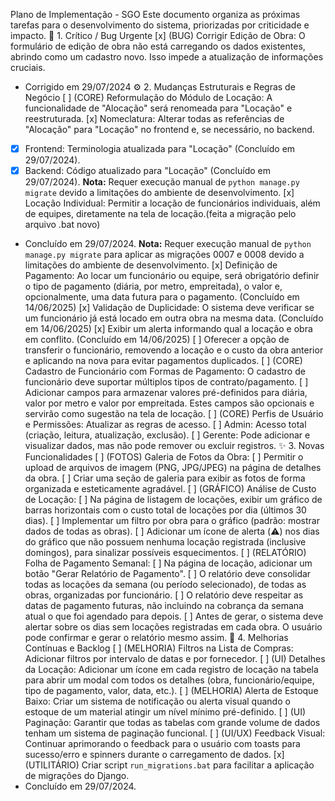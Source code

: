 Plano de Implementação - SGO
Este documento organiza as próximas tarefas para o desenvolvimento do sistema, priorizadas por criticidade e impacto.
🎯 1. Crítico / Bug Urgente
[x] (BUG) Corrigir Edição de Obra: O formulário de edição de obra não está carregando os dados existentes, abrindo como um cadastro novo. Isso impede a atualização de informações cruciais.
  - Corrigido em 29/07/2024
⚙️ 2. Mudanças Estruturais e Regras de Negócio
[ ] (CORE) Reformulação do Módulo de Locação: A funcionalidade de "Alocação" será renomeada para "Locação" e reestruturada.
[x] Nomeclatura: Alterar todas as referências de "Alocação" para "Locação" no frontend e, se necessário, no backend.
  - [x] Frontend: Terminologia atualizada para "Locação" (Concluído em 29/07/2024).
  - [x] Backend: Código atualizado para "Locação" (Concluído em 29/07/2024). **Nota:** Requer execução manual de `python manage.py migrate` devido a limitações do ambiente de desenvolvimento.
[x] Locação Individual: Permitir a locação de funcionários individuais, além de equipes, diretamente na tela de locação.(feita a migração pelo arquivo .bat novo)
  - Concluído em 29/07/2024. **Nota:** Requer execução manual de `python manage.py migrate` para aplicar as migrações 0007 e 0008 devido a limitações do ambiente de desenvolvimento.
[x] Definição de Pagamento: Ao locar um funcionário ou equipe, será obrigatório definir o tipo de pagamento (diária, por metro, empreitada), o valor e, opcionalmente, uma data futura para o pagamento. (Concluído em 14/06/2025)
[x] Validação de Duplicidade: O sistema deve verificar se um funcionário já está locado em outra obra na mesma data. (Concluído em 14/06/2025)
[x] Exibir um alerta informando qual a locação e obra em conflito. (Concluído em 14/06/2025)
[ ] Oferecer a opção de transferir o funcionário, removendo a locação e o custo da obra anterior e aplicando na nova para evitar pagamentos duplicados.
[ ] (CORE) Cadastro de Funcionário com Formas de Pagamento: O cadastro de funcionário deve suportar múltiplos tipos de contrato/pagamento.
[ ] Adicionar campos para armazenar valores pré-definidos para diária, valor por metro e valor por empreitada. Estes campos são opcionais e servirão como sugestão na tela de locação.
[ ] (CORE) Perfis de Usuário e Permissões: Atualizar as regras de acesso.
[ ] Admin: Acesso total (criação, leitura, atualização, exclusão).
[ ] Gerente: Pode adicionar e visualizar dados, mas não pode remover ou excluir registros.
✨ 3. Novas Funcionalidades
[ ] (FOTOS) Galeria de Fotos da Obra:
[ ] Permitir o upload de arquivos de imagem (PNG, JPG/JPEG) na página de detalhes da obra.
[ ] Criar uma seção de galeria para exibir as fotos de forma organizada e esteticamente agradável.
[ ] (GRÁFICO) Análise de Custo de Locação:
[ ] Na página de listagem de locações, exibir um gráfico de barras horizontais com o custo total de locações por dia (últimos 30 dias).
[ ] Implementar um filtro por obra para o gráfico (padrão: mostrar dados de todas as obras).
[ ] Adicionar um ícone de alerta (⚠️) nos dias do gráfico que não possuem nenhuma locação registrada (inclusive domingos), para sinalizar possíveis esquecimentos.
[ ] (RELATÓRIO) Folha de Pagamento Semanal:
[ ] Na página de locação, adicionar um botão "Gerar Relatório de Pagamento".
[ ] O relatório deve consolidar todas as locações da semana (ou período selecionado), de todas as obras, organizadas por funcionário.
[ ] O relatório deve respeitar as datas de pagamento futuras, não incluindo na cobrança da semana atual o que foi agendado para depois.
[ ] Antes de gerar, o sistema deve alertar sobre os dias sem locações registradas em cada obra. O usuário pode confirmar e gerar o relatório mesmo assim.
🚀 4. Melhorias Contínuas e Backlog
[ ] (MELHORIA) Filtros na Lista de Compras: Adicionar filtros por intervalo de datas e por fornecedor.
[ ] (UI) Detalhes da Locação: Adicionar um ícone em cada registro de locação na tabela para abrir um modal com todos os detalhes (obra, funcionário/equipe, tipo de pagamento, valor, data, etc.).
[ ] (MELHORIA) Alerta de Estoque Baixo: Criar um sistema de notificação ou alerta visual quando o estoque de um material atingir um nível mínimo pré-definido.
[ ] (UI) Paginação: Garantir que todas as tabelas com grande volume de dados tenham um sistema de paginação funcional.
[ ] (UI/UX) Feedback Visual: Continuar aprimorando o feedback para o usuário com toasts para sucesso/erro e spinners durante o carregamento de dados.
[x] (UTILITÁRIO) Criar script `run_migrations.bat` para facilitar a aplicação de migrações do Django.
  - Concluído em 29/07/2024.
